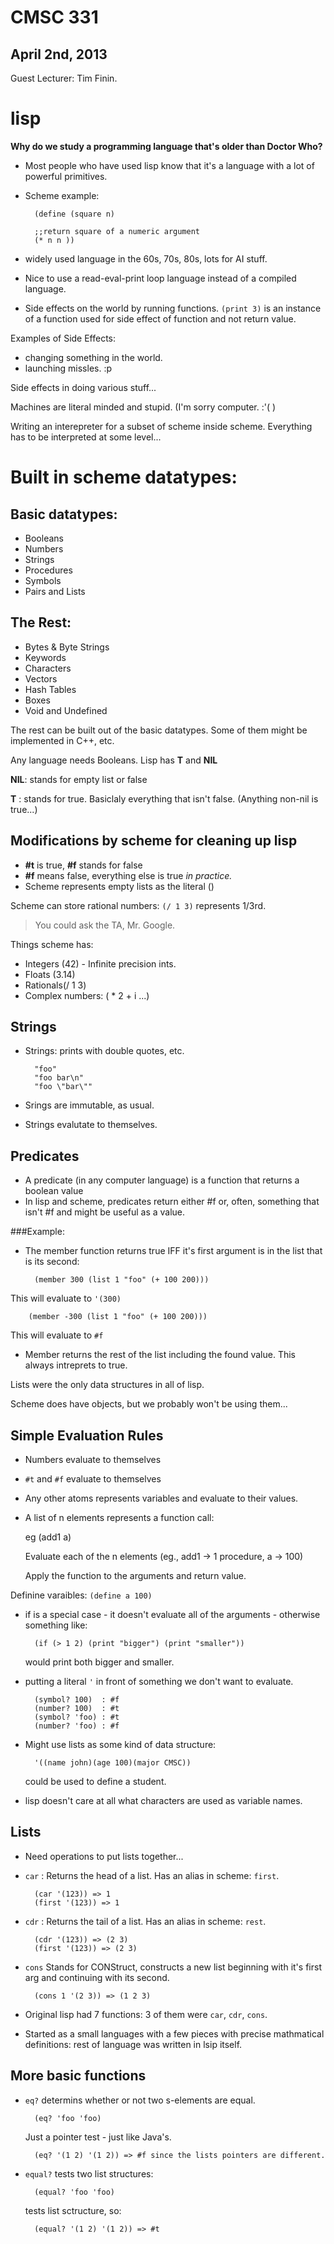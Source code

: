 <link href=http://notes.joshgordon.net/style.css rel=stylesheet></link>

CMSC 331
========

April 2nd, 2013
---------------
Guest Lecturer: Tim Finin. 


lisp
====


**Why do we study  a programming language that's older than Doctor Who?**

* Most people who have used lisp know that it's a language with a lot of powerful primitives. 


* Scheme example: 


        (define (square n)
    
        ;;return square of a numeric argument
        (* n n ))


* widely used language in the 60s, 70s, 80s, lots for AI stuff. 

* Nice to use a read-eval-print loop language instead of a compiled language. 

* Side effects on the world by running functions. `(print 3)` is an instance of a function used for 
  side effect of function and not return value. 

Examples of Side Effects: 

* changing something in the world. 
* launching missles. :p 


Side effects in doing various stuff...

Machines are literal minded and stupid. (I'm sorry computer. :'( )

Writing an interepreter for a subset of scheme inside scheme. Everything has to be interpreted 
at some level... 


Built in scheme datatypes:
==========================

Basic datatypes: 
----------------

* Booleans
* Numbers
* Strings
* Procedures
* Symbols
* Pairs and Lists

The Rest: 
---------
* Bytes & Byte Strings
* Keywords
* Characters 
* Vectors
* Hash Tables
* Boxes
* Void and Undefined

The rest can be built out of the basic datatypes. Some of them might be implemented in C++, etc. 

Any language needs Booleans. Lisp has **T** and **NIL** 

**NIL**: stands for empty list or false

**T** : stands for true. Basiclaly everything that isn't false. (Anything non-nil is true...)

Modifications by scheme for cleaning up lisp
--------------------------------------------

* **#t** is true, **#f** stands for false 
* **#f** means false, everything else is true *in practice.* 
* Scheme represents empty lists as the literal () 

Scheme can store rational numbers: `(/ 1 3)` represents 1/3rd. 

> You could ask the TA, Mr. Google. 

Things scheme has: 

* Integers (42) - Infinite precision ints. 
* Floats (3.14) 
* Rationals(/ 1 3) 
* Complex numbers: ( * 2 + i ...) 

Strings
-------

* Strings: prints with double quotes, etc.

        "foo" 
        "foo bar\n" 
        "foo \"bar\""
* Srings are immutable, as usual. 
* Strings evalutate to themselves. 

Predicates
---------- 
* A predicate (in any computer language) is a function that returns a boolean value
* In lisp and scheme, predicates return either #f or, often, something that isn't #f and 
  might be useful as a value. 

###Example: 
* The member function returns true IFF it's first argument is in the list that is its second: 

        (member 300 (list 1 "foo" (+ 100 200)))

This will evaluate to `'(300)` 

        (member -300 (list 1 "foo" (+ 100 200)))

This will evaluate to `#f` 

* Member returns the rest of the list including the found value. This always intreprets to true. 

Lists were the only data structures in all of lisp. 

Scheme does have objects, but we probably won't be using them... 

Simple Evaluation Rules
-----------------------

* Numbers evaluate to themselves
* `#t` and `#f` evaluate to themselves
* Any other atoms represents variables and evaluate to their values. 
* A list of n elements represents a function call: 

    eg (add1 a) 

    Evaluate each of the n elements (eg., add1 -> 1 procedure, a -> 100) 

    Apply the function to the arguments and return value. 


Definine varaibles: `(define a 100)` 

* if is a special case - it doesn't evaluate all of the arguments - otherwise something like: 

        (if (> 1 2) (print "bigger") (print "smaller"))

    would print both bigger and smaller. 

* putting a literal `'` in front of something we don't want to evaluate. 

        (symbol? 100)  : #f
        (number? 100)  : #t
        (symbol? 'foo) : #t
        (number? 'foo) : #f

* Might use lists as some kind of data structure: 

        '((name john)(age 100)(major CMSC))

    could be used to define a student. 

* lisp doesn't care at all what characters are used as variable names. 

Lists
-----

* Need operations to put lists together...

* `car` : Returns the head of a list. Has an alias in scheme: `first`.

        (car '(123)) => 1
        (first '(123)) => 1

* `cdr` : Returns the tail of a list. Has an alias in scheme: `rest`. 

        (cdr '(123)) => (2 3) 
        (first '(123)) => (2 3) 

* `cons` Stands for CONStruct, constructs a new list beginning with it's first arg and continuing with its second. 

        (cons 1 '(2 3)) => (1 2 3)

* Original lisp had 7 functions: 3 of them were `car`, `cdr`, `cons`. 
* Started as a small languages with a few pieces with precise mathmatical definitions: rest of language was 
  written in lsip itself. 

More basic functions
--------------------

* `eq?` determins whether or not two s-elements are equal. 

        (eq? 'foo 'foo) 

    Just a pointer test - just like Java's. 

        (eq? '(1 2) '(1 2)) => #f since the lists pointers are different. 

* `equal?` tests two list structures: 

        (equal? 'foo 'foo) 

    tests list sctructure, so: 

        (equal? '(1 2) '(1 2)) => #t
